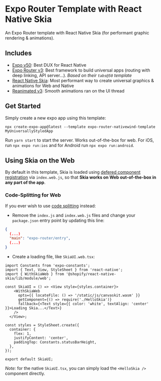 # Expo Router Template with React Native Skia

An Expo Router template with React Native Skia (for performant graphic rendering & animations).

## Includes

- [Expo v50](https://docs.expo.dev/): Best DUX for React Native
- [Expo Router v3](https://docs.expo.dev/router/introduction/): Best framework to build universal apps (routing with deep linking, API server...). _Based on their `tabs@50` template_
- [React Native Skia](https://shopify.github.io/react-native-skia/): Most performant way to create universal graphics & animations for Web and Native
- [Reanimated v3](https://docs.swmansion.com/react-native-reanimated/): Smooth animations ran on the UI thread

## Get Started

Simply create a new expo app using this template:

```
npx create-expo-app@latest --template expo-router-nativewind-template MyUniversallyStyledApp
```

Run `yarn start` to start the server. Works out-of-the-box for web. For iOS, run `npx expo run:ios` and for Android run `npx expo run:android`.

## Using Skia on the Web

By default in this template, Skia is loaded using [defered component registration](https://shopify.github.io/react-native-skia/docs/getting-started/web#using-defered-component-registration) via `index.web.js`, so that **Skia works on Web out-of-the-box in any part of the app**.

### Code-Splitting for Web

If you ever wish to use [code splitting](https://shopify.github.io/react-native-skia/docs/getting-started/web#using-code-splitting) instead:

- Remove the `index.js` and `index.web.js` files and change your `package.json` entry point by updating this line: 

```json
{
  (...)
  "main": "expo-router/entry",
  (...)
}
```

- Create a loading file, like `SkiaUI.web.tsx`:

```tsx
import Constants from 'expo-constants';
import { Text, View, StyleSheet } from 'react-native';
import { WithSkiaWeb } from '@shopify/react-native-skia/lib/module/web';

const SkiaUI = () => <View style={styles.container}>
    <WithSkiaWeb
      opts={{ locateFile: () => '/static/js/canvaskit.wasm' }}
      getComponent={() => require('./HelloSkia')}
      fallback={<Text style={{ color: 'white', textAlign: 'center' }}>Loading Skia...</Text>}
    />
  </View>;

const styles = StyleSheet.create({
  container: {
    flex: 1,
    justifyContent: 'center',
    paddingTop: Constants.statusBarHeight,
  },
});

export default SkiaUI;
```

_Note:_ for the native `SkiaUI.tsx`, you can simply load the `<HelloSkia />` component directly.